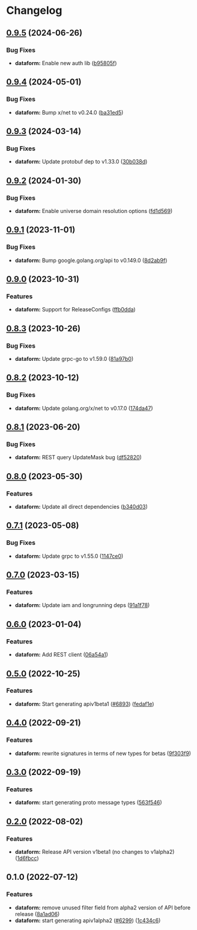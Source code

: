 # Changelog

## [0.9.5](https://github.com/googleapis/google-cloud-go/compare/dataform/v0.9.4...dataform/v0.9.5) (2024-06-26)


### Bug Fixes

* **dataform:** Enable new auth lib ([b95805f](https://github.com/googleapis/google-cloud-go/commit/b95805f4c87d3e8d10ea23bd7a2d68d7a4157568))

## [0.9.4](https://github.com/googleapis/google-cloud-go/compare/dataform/v0.9.3...dataform/v0.9.4) (2024-05-01)


### Bug Fixes

* **dataform:** Bump x/net to v0.24.0 ([ba31ed5](https://github.com/googleapis/google-cloud-go/commit/ba31ed5fda2c9664f2e1cf972469295e63deb5b4))

## [0.9.3](https://github.com/googleapis/google-cloud-go/compare/dataform/v0.9.2...dataform/v0.9.3) (2024-03-14)


### Bug Fixes

* **dataform:** Update protobuf dep to v1.33.0 ([30b038d](https://github.com/googleapis/google-cloud-go/commit/30b038d8cac0b8cd5dd4761c87f3f298760dd33a))

## [0.9.2](https://github.com/googleapis/google-cloud-go/compare/dataform/v0.9.1...dataform/v0.9.2) (2024-01-30)


### Bug Fixes

* **dataform:** Enable universe domain resolution options ([fd1d569](https://github.com/googleapis/google-cloud-go/commit/fd1d56930fa8a747be35a224611f4797b8aeb698))

## [0.9.1](https://github.com/googleapis/google-cloud-go/compare/dataform/v0.9.0...dataform/v0.9.1) (2023-11-01)


### Bug Fixes

* **dataform:** Bump google.golang.org/api to v0.149.0 ([8d2ab9f](https://github.com/googleapis/google-cloud-go/commit/8d2ab9f320a86c1c0fab90513fc05861561d0880))

## [0.9.0](https://github.com/googleapis/google-cloud-go/compare/dataform/v0.8.3...dataform/v0.9.0) (2023-10-31)


### Features

* **dataform:** Support for ReleaseConfigs ([ffb0dda](https://github.com/googleapis/google-cloud-go/commit/ffb0ddabf3d9822ba8120cabaf25515fd32e9615))

## [0.8.3](https://github.com/googleapis/google-cloud-go/compare/dataform/v0.8.2...dataform/v0.8.3) (2023-10-26)


### Bug Fixes

* **dataform:** Update grpc-go to v1.59.0 ([81a97b0](https://github.com/googleapis/google-cloud-go/commit/81a97b06cb28b25432e4ece595c55a9857e960b7))

## [0.8.2](https://github.com/googleapis/google-cloud-go/compare/dataform/v0.8.1...dataform/v0.8.2) (2023-10-12)


### Bug Fixes

* **dataform:** Update golang.org/x/net to v0.17.0 ([174da47](https://github.com/googleapis/google-cloud-go/commit/174da47254fefb12921bbfc65b7829a453af6f5d))

## [0.8.1](https://github.com/googleapis/google-cloud-go/compare/dataform/v0.8.0...dataform/v0.8.1) (2023-06-20)


### Bug Fixes

* **dataform:** REST query UpdateMask bug ([df52820](https://github.com/googleapis/google-cloud-go/commit/df52820b0e7721954809a8aa8700b93c5662dc9b))

## [0.8.0](https://github.com/googleapis/google-cloud-go/compare/dataform/v0.7.1...dataform/v0.8.0) (2023-05-30)


### Features

* **dataform:** Update all direct dependencies ([b340d03](https://github.com/googleapis/google-cloud-go/commit/b340d030f2b52a4ce48846ce63984b28583abde6))

## [0.7.1](https://github.com/googleapis/google-cloud-go/compare/dataform/v0.7.0...dataform/v0.7.1) (2023-05-08)


### Bug Fixes

* **dataform:** Update grpc to v1.55.0 ([1147ce0](https://github.com/googleapis/google-cloud-go/commit/1147ce02a990276ca4f8ab7a1ab65c14da4450ef))

## [0.7.0](https://github.com/googleapis/google-cloud-go/compare/dataform/v0.6.0...dataform/v0.7.0) (2023-03-15)


### Features

* **dataform:** Update iam and longrunning deps ([91a1f78](https://github.com/googleapis/google-cloud-go/commit/91a1f784a109da70f63b96414bba8a9b4254cddd))

## [0.6.0](https://github.com/googleapis/google-cloud-go/compare/dataform/v0.5.0...dataform/v0.6.0) (2023-01-04)


### Features

* **dataform:** Add REST client ([06a54a1](https://github.com/googleapis/google-cloud-go/commit/06a54a16a5866cce966547c51e203b9e09a25bc0))

## [0.5.0](https://github.com/googleapis/google-cloud-go/compare/dataform/v0.4.0...dataform/v0.5.0) (2022-10-25)


### Features

* **dataform:** Start generating apiv1beta1 ([#6893](https://github.com/googleapis/google-cloud-go/issues/6893)) ([fedaf1e](https://github.com/googleapis/google-cloud-go/commit/fedaf1e355e4014501d5bb7ae61cf84b72d30581))

## [0.4.0](https://github.com/googleapis/google-cloud-go/compare/dataform/v0.3.0...dataform/v0.4.0) (2022-09-21)


### Features

* **dataform:** rewrite signatures in terms of new types for betas ([9f303f9](https://github.com/googleapis/google-cloud-go/commit/9f303f9efc2e919a9a6bd828f3cdb1fcb3b8b390))

## [0.3.0](https://github.com/googleapis/google-cloud-go/compare/dataform/v0.2.0...dataform/v0.3.0) (2022-09-19)


### Features

* **dataform:** start generating proto message types ([563f546](https://github.com/googleapis/google-cloud-go/commit/563f546262e68102644db64134d1071fc8caa383))

## [0.2.0](https://github.com/googleapis/google-cloud-go/compare/dataform/v0.1.0...dataform/v0.2.0) (2022-08-02)


### Features

* **dataform:** Release API version v1beta1 (no changes to v1alpha2) ([1d6fbcc](https://github.com/googleapis/google-cloud-go/commit/1d6fbcc6406e2063201ef5a98de560bf32f7fb73))

## 0.1.0 (2022-07-12)


### Features

* **dataform:** remove unused filter field from alpha2 version of API before release ([8a1ad06](https://github.com/googleapis/google-cloud-go/commit/8a1ad06572a65afa91a0a77a85b849e766876671))
* **dataform:** start generating apiv1alpha2 ([#6299](https://github.com/googleapis/google-cloud-go/issues/6299)) ([1c434c6](https://github.com/googleapis/google-cloud-go/commit/1c434c6657b9bd8529760681c95aef9373c66120))
